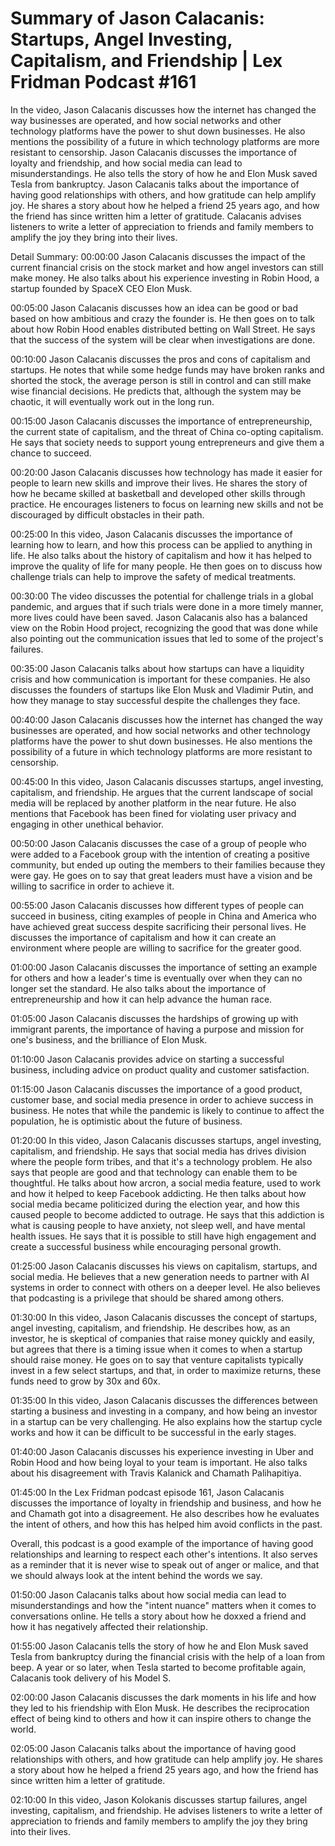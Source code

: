 # Summary of Jason Calacanis: Startups, Angel Investing, Capitalism, and Friendship | Lex Fridman Podcast #161

In the video, Jason Calacanis discusses how the internet has changed the way businesses are operated, and how social networks and other technology platforms have the power to shut down businesses. He also mentions the possibility of a future in which technology platforms are more resistant to censorship.
Jason Calacanis discusses the importance of loyalty and friendship, and how social media can lead to misunderstandings. He also tells the story of how he and Elon Musk saved Tesla from bankruptcy.
Jason Calacanis talks about the importance of having good relationships with others, and how gratitude can help amplify joy. He shares a story about how he helped a friend 25 years ago, and how the friend has since written him a letter of gratitude. Calacanis advises listeners to write a letter of appreciation to friends and family members to amplify the joy they bring into their lives.

Detail Summary: 
00:00:00
Jason Calacanis discusses the impact of the current financial crisis on the stock market and how angel investors can still make money. He also talks about his experience investing in Robin Hood, a startup founded by SpaceX CEO Elon Musk.

00:05:00
Jason Calacanis discusses how an idea can be good or bad based on how ambitious and crazy the founder is. He then goes on to talk about how Robin Hood enables distributed betting on Wall Street. He says that the success of the system will be clear when investigations are done.

00:10:00
Jason Calacanis discusses the pros and cons of capitalism and startups. He notes that while some hedge funds may have broken ranks and shorted the stock, the average person is still in control and can still make wise financial decisions. He predicts that, although the system may be chaotic, it will eventually work out in the long run.

00:15:00
Jason Calacanis discusses the importance of entrepreneurship, the current state of capitalism, and the threat of China co-opting capitalism. He says that society needs to support young entrepreneurs and give them a chance to succeed.

00:20:00
Jason Calacanis discusses how technology has made it easier for people to learn new skills and improve their lives. He shares the story of how he became skilled at basketball and developed other skills through practice. He encourages listeners to focus on learning new skills and not be discouraged by difficult obstacles in their path.

00:25:00
In this video, Jason Calacanis discusses the importance of learning how to learn, and how this process can be applied to anything in life. He also talks about the history of capitalism and how it has helped to improve the quality of life for many people. He then goes on to discuss how challenge trials can help to improve the safety of medical treatments.

00:30:00
The video discusses the potential for challenge trials in a global pandemic, and argues that if such trials were done in a more timely manner, more lives could have been saved. Jason Calacanis also has a balanced view on the Robin Hood project, recognizing the good that was done while also pointing out the communication issues that led to some of the project's failures.

00:35:00
Jason Calacanis talks about how startups can have a liquidity crisis and how communication is important for these companies. He also discusses the founders of startups like Elon Musk and Vladimir Putin, and how they manage to stay successful despite the challenges they face.

00:40:00
Jason Calacanis discusses how the internet has changed the way businesses are operated, and how social networks and other technology platforms have the power to shut down businesses. He also mentions the possibility of a future in which technology platforms are more resistant to censorship.

00:45:00
In this video, Jason Calacanis discusses startups, angel investing, capitalism, and friendship. He argues that the current landscape of social media will be replaced by another platform in the near future. He also mentions that Facebook has been fined for violating user privacy and engaging in other unethical behavior.

00:50:00
Jason Calacanis discusses the case of a group of people who were added to a Facebook group with the intention of creating a positive community, but ended up outing the members to their families because they were gay. He goes on to say that great leaders must have a vision and be willing to sacrifice in order to achieve it.

00:55:00
Jason Calacanis discusses how different types of people can succeed in business, citing examples of people in China and America who have achieved great success despite sacrificing their personal lives. He discusses the importance of capitalism and how it can create an environment where people are willing to sacrifice for the greater good.

01:00:00
Jason Calacanis discusses the importance of setting an example for others and how a leader's time is eventually over when they can no longer set the standard. He also talks about the importance of entrepreneurship and how it can help advance the human race.

01:05:00
Jason Calacanis discusses the hardships of growing up with immigrant parents, the importance of having a purpose and mission for one's business, and the brilliance of Elon Musk.

01:10:00
Jason Calacanis provides advice on starting a successful business, including advice on product quality and customer satisfaction.

01:15:00
Jason Calacanis discusses the importance of a good product, customer base, and social media presence in order to achieve success in business. He notes that while the pandemic is likely to continue to affect the population, he is optimistic about the future of business.

01:20:00
In this video, Jason Calacanis discusses startups, angel investing, capitalism, and friendship. He says that social media has drives division where the people form tribes, and that it's a technology problem. He also says that people are good and that technology can enable them to be thoughtful. He talks about how arcron, a social media feature, used to work and how it helped to keep Facebook addicting. He then talks about how social media became politicized during the election year, and how this caused people to become addicted to outrage. He says that this addiction is what is causing people to have anxiety, not sleep well, and have mental health issues. He says that it is possible to still have high engagement and create a successful business while encouraging personal growth.

01:25:00
Jason Calacanis discusses his views on capitalism, startups, and social media. He believes that a new generation needs to partner with AI systems in order to connect with others on a deeper level. He also believes that podcasting is a privilege that should be shared among others.

01:30:00
In this video, Jason Calacanis discusses the concept of startups, angel investing, capitalism, and friendship. He describes how, as an investor, he is skeptical of companies that raise money quickly and easily, but agrees that there is a timing issue when it comes to when a startup should raise money. He goes on to say that venture capitalists typically invest in a few select startups, and that, in order to maximize returns, these funds need to grow by 30x and 60x.

01:35:00
In this video, Jason Calacanis discusses the differences between starting a business and investing in a company, and how being an investor in a startup can be very challenging. He also explains how the startup cycle works and how it can be difficult to be successful in the early stages.

01:40:00
Jason Calacanis discusses his experience investing in Uber and Robin Hood and how being loyal to your team is important. He also talks about his disagreement with Travis Kalanick and Chamath Palihapitiya.

01:45:00
In the Lex Fridman podcast episode 161, Jason Calacanis discusses the importance of loyalty in friendship and business, and how he and Chamath got into a disagreement. He also describes how he evaluates the intent of others, and how this has helped him avoid conflicts in the past.

Overall, this podcast is a good example of the importance of having good relationships and learning to respect each other's intentions. It also serves as a reminder that it is never wise to speak out of anger or malice, and that we should always look at the intent behind the words we say.

01:50:00
Jason Calacanis talks about how social media can lead to misunderstandings and how the "intent nuance" matters when it comes to conversations online. He tells a story about how he doxxed a friend and how it has negatively affected their relationship.

01:55:00
Jason Calacanis tells the story of how he and Elon Musk saved Tesla from bankruptcy during the financial crisis with the help of a loan from beep. A year or so later, when Tesla started to become profitable again, Calacanis took delivery of his Model S.

02:00:00
Jason Calacanis discusses the dark moments in his life and how they led to his friendship with Elon Musk. He describes the reciprocation effect of being kind to others and how it can inspire others to change the world.

02:05:00
Jason Calacanis talks about the importance of having good relationships with others, and how gratitude can help amplify joy. He shares a story about how he helped a friend 25 years ago, and how the friend has since written him a letter of gratitude.

02:10:00
In this video, Jason Kolokanis discusses startup failures, angel investing, capitalism, and friendship. He advises listeners to write a letter of appreciation to friends and family members to amplify the joy they bring into their lives.

